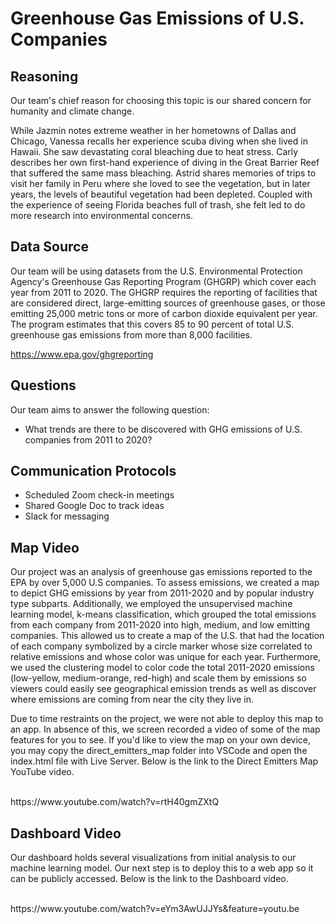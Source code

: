 # Greenhouse Gas Emissions of U.S. Companies

## Reasoning

Our team's chief reason for choosing this topic is our shared concern for humanity and climate change.

While Jazmin notes extreme weather in her hometowns of Dallas and Chicago, Vanessa recalls her experience scuba diving when she lived in Hawaii. She saw devastating coral bleaching due to heat stress. Carly describes her own first-hand experience of diving in the Great Barrier Reef that suffered the same mass bleaching. Astrid shares memories of trips to visit her family in Peru where she loved to see the vegetation, but in later years, the levels of beautiful vegetation had been depleted. Coupled with the experience of seeing Florida beaches full of trash, she felt led to do more research into environmental concerns.


## Data Source

Our team will be using datasets from the U.S. Environmental Protection Agency's Greenhouse Gas Reporting Program (GHGRP) which cover each year from 2011 to 2020. The GHGRP requires the reporting of facilities that are considered direct, large-emitting sources of greenhouse gases, or those emitting 25,000 metric tons or more of carbon dioxide equivalent per year. The program estimates that this covers 85 to 90 percent of total U.S. greenhouse gas emissions from more than 8,000 facilities.

https://www.epa.gov/ghgreporting

## Questions

Our team aims to answer the following question:
- What trends are there to be discovered with GHG emissions of U.S. companies from 2011 to 2020?

## Communication Protocols

- Scheduled Zoom check-in meetings
- Shared Google Doc to track ideas
- Slack for messaging

## Map Video
Our project was an analysis of greenhouse gas emissions reported to the EPA by over 5,000 U.S companies. To assess emissions, we created a map to depict GHG emissions by year from 2011-2020 and by popular industry type subparts. Additionally, we employed the unsupervised machine learning model, k-means classification, which grouped the total emissions from each company from 2011-2020 into high, medium, and low emitting companies. This allowed us to create a map of the U.S. that had the location of each company symbolized by a circle marker whose size correlated to relative emissions and whose color was unique for each year. Furthermore, we used the clustering model to color code the total 2011-2020 emissions (low-yellow, medium-orange, red-high) and scale them by emissions so viewers could easily see geographical emission trends as well as discover where emissions are coming from near the city they live in.

Due to time restraints on the project, we were not able to deploy this map to an app. In absence of this, we screen recorded a video of some of the map features for you to see. If you'd like to view the map on your own device, you may copy the direct_emitters_map folder into VSCode and open the index.html file with Live Server. Below is the link to the Direct Emitters Map YouTube video.

<br>
https://www.youtube.com/watch?v=rtH40gmZXtQ </br>

## Dashboard Video
Our dashboard holds several visualizations from initial analysis to our machine learning model. Our next step is to deploy this to a web app so it can be publicly accessed. Below is the link to the Dashboard video.

<br>
https://www.youtube.com/watch?v=eYm3AwUJJYs&feature=youtu.be
